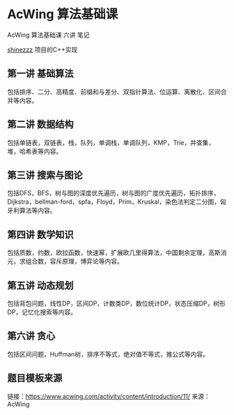 # AcWing 算法基础课

AcWing 算法基础课 六讲 笔记

[shinezzz](https://github.com/shinezzz/AcWingBasicAlgorithmCourse) 项目的C++实现

## 第一讲 基础算法

包括排序、二分、高精度、前缀和与差分、双指针算法、位运算、离散化、区间合并等内容。

## 第二讲 数据结构

包括单链表，双链表，栈，队列，单调栈，单调队列，KMP，Trie，并查集，堆，哈希表等内容。

## 第三讲 搜索与图论

包括DFS，BFS，树与图的深度优先遍历，树与图的广度优先遍历，拓扑排序，Dijkstra，bellman-ford，spfa，Floyd，Prim，Kruskal，染色法判定二分图，匈牙利算法等内容。

## 第四讲 数学知识

包括质数，约数，欧拉函数，快速幂，扩展欧几里得算法，中国剩余定理，高斯消元，求组合数，容斥原理，博弈论等内容。

## 第五讲 动态规划

包括背包问题，线性DP，区间DP，计数类DP，数位统计DP，状态压缩DP，树形DP，记忆化搜索等内容。

## 第六讲 贪心

包括区间问题，Huffman树，排序不等式，绝对值不等式，推公式等内容。

## 题目模板来源

链接：https://www.acwing.com/activity/content/introduction/11/
来源：AcWing
